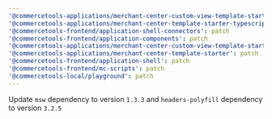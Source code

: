 ```yaml
---
'@commercetools-applications/merchant-center-custom-view-template-starter-typescript': patch
'@commercetools-applications/merchant-center-template-starter-typescript': patch
'@commercetools-frontend/application-shell-connectors': patch
'@commercetools-frontend/application-components': patch
'@commercetools-applications/merchant-center-custom-view-template-starter': patch
'@commercetools-applications/merchant-center-template-starter': patch
'@commercetools-frontend/application-shell': patch
'@commercetools-frontend/mc-scripts': patch
'@commercetools-local/playground': patch
---
```


Update `msw` dependency to version `1.3.3` and `headers-polyfill` dependency to version `3.2.5`
